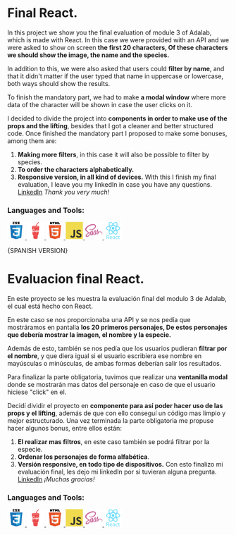 # Final React.

In this project we show you the final evaluation of module 3 of Adalab, which is made with React.
In this case we were provided with an API and we were asked to show on screen **the first 20 characters, Of these characters we should show the image, the name and the species.**

In addition to this, we were also asked that users could **filter by name**, and that it didn't matter if the user typed that name in uppercase or lowercase, both ways should show the results.

To finish the mandatory part, we had to make **a modal window** where more data of the character will be shown in case the user clicks on it.

I decided to divide the project into **components in order to make use of the props and the lifting**, besides that I got a cleaner and better structured code.
Once finished the mandatory part I proposed to make some bonuses, among them are:

1. **Making more filters**, in this case it will also be possible to filter by species.
2. **To order the characters alphabetically.**
3. **Responsive version, in all kind of devices.**
   With this I finish my final evaluation, I leave you my linkedIn in case you have any questions.
   [LinkedIn](https://linkedin.com/in/sheila-arenillas-94b1191b3/)
   _Thank you very much!_

<h3 align="left">Languages and Tools:</h3>
<p align="left"> <a href="https://www.w3schools.com/css/" target="_blank"> <img src="https://raw.githubusercontent.com/devicons/devicon/master/icons/css3/css3-original-wordmark.svg" alt="css3" width="40" height="40"/> </a> <a href="https://gulpjs.com" target="_blank"> <img src="https://raw.githubusercontent.com/devicons/devicon/master/icons/gulp/gulp-plain.svg" alt="gulp" width="40" height="40"/> </a> <a href="https://www.w3.org/html/" target="_blank"> <img src="https://raw.githubusercontent.com/devicons/devicon/master/icons/html5/html5-original-wordmark.svg" alt="html5" width="40" height="40"/> </a> <a href="https://developer.mozilla.org/en-US/docs/Web/JavaScript" target="_blank"> <img src="https://raw.githubusercontent.com/devicons/devicon/master/icons/javascript/javascript-original.svg" alt="javascript" width="40" height="40"/> </a> <a href="https://sass-lang.com" target="_blank"> <img src="https://raw.githubusercontent.com/devicons/devicon/master/icons/sass/sass-original.svg" alt="sass" width="40" height="40"/> </a> <a href="https://reactjs.org/" target="_blank"> <img src="https://raw.githubusercontent.com/devicons/devicon/master/icons/react/react-original-wordmark.svg" alt="react" width="40" height="40"/> </a> </p>

{SPANISH VERSION}

# Evaluacion final React.

En este proyecto se les muestra la evaluación final del modulo 3 de Adalab, el cual está hecho con React.

En este caso se nos proporcionaba una API y se nos pedía que mostráramos en pantalla **los 20 primeros personajes, De estos personajes que debería mostrar la imagen, el nombre y la especie.**

Además de esto, también se nos pedía que los usuarios pudieran **filtrar por el nombre**, y que diera igual si el usuario escribiera ese nombre en mayúsculas o minúsculas, de ambas formas deberían salir los resultados.

Para finalizar la parte obligatoria, tuvimos que realizar una **ventanilla modal** donde se mostrarán mas datos del personaje en caso de que el usuario hiciese "click" en el.

Decidí dividir el proyecto en **componente para así poder hacer uso de las props y el lifting**, además de que con ello conseguí un código mas limpio y mejor estructurado.
Una vez terminada la parte obligatoria me propuse hacer algunos bonus, entre ellos están:

1. **El realizar mas filtros**, en este caso también se podrá filtrar por la especie.
2. **Ordenar los personajes de forma alfabética**.
3. **Versión responsive, en todo tipo de dispositivos.**
   Con esto finalizo mi evaluación final, les dejo mi linkedIn por si tuvieran alguna pregunta.
   [LinkedIn](https://linkedin.com/in/sheila-arenillas-94b1191b3/)
   _¡Muchas gracias!_

<h3 align="left">Languages and Tools:</h3>
<p align="left"> <a href="https://www.w3schools.com/css/" target="_blank"> <img src="https://raw.githubusercontent.com/devicons/devicon/master/icons/css3/css3-original-wordmark.svg" alt="css3" width="40" height="40"/> </a> <a href="https://gulpjs.com" target="_blank"> <img src="https://raw.githubusercontent.com/devicons/devicon/master/icons/gulp/gulp-plain.svg" alt="gulp" width="40" height="40"/> </a> <a href="https://www.w3.org/html/" target="_blank"> <img src="https://raw.githubusercontent.com/devicons/devicon/master/icons/html5/html5-original-wordmark.svg" alt="html5" width="40" height="40"/> </a> <a href="https://developer.mozilla.org/en-US/docs/Web/JavaScript" target="_blank"> <img src="https://raw.githubusercontent.com/devicons/devicon/master/icons/javascript/javascript-original.svg" alt="javascript" width="40" height="40"/> </a> <a href="https://sass-lang.com" target="_blank"> <img src="https://raw.githubusercontent.com/devicons/devicon/master/icons/sass/sass-original.svg" alt="sass" width="40" height="40"/> </a> <a href="https://reactjs.org/" target="_blank"> <img src="https://raw.githubusercontent.com/devicons/devicon/master/icons/react/react-original-wordmark.svg" alt="react" width="40" height="40"/> </a> </p>
